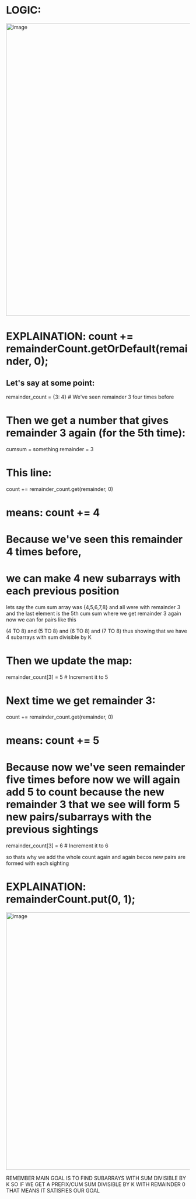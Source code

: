 # LOGIC:

<img width="800" alt="image" src="https://github.com/user-attachments/assets/1f297a04-168b-4221-8f50-82c24e1dd7f1" />





# EXPLAINATION: count += remainderCount.getOrDefault(remainder, 0);


## Let's say at some point:
remainder_count = {3: 4}  # We've seen remainder 3 four times before

# Then we get a number that gives remainder 3 again (for the 5th time):
cumsum = something
remainder = 3

# This line:
count += remainder_count.get(remainder, 0)
# means: count += 4 
# Because we've seen this remainder 4 times before, 
# we can make 4 new subarrays with each previous position

lets say the cum sum array was 
{4,5,6,7,8}
and all were with remainder 3
and the last element is the 5th cum sum where we get remainder 3 again
now we can for pairs like this

(4 TO 8) and (5 TO 8) and (6 TO 8) and (7 TO 8) thus showing that we have 4 subarrays with sum divisible by K

# Then we update the map:
remainder_count[3] = 5  # Increment it to 5

# Next time we get remainder 3:
count += remainder_count.get(remainder, 0)
# means: count += 5 
# Because now we've seen remainder  five times before now we will again add 5 to count because the new remainder 3 that we see will form 5 new pairs/subarrays with the previous sightings

remainder_count[3] = 6  # Increment it to 6

so thats why we add the whole count again and again becos new pairs are formed with each sighting


# EXPLAINATION: remainderCount.put(0, 1);
<img width="704" alt="image" src="https://github.com/user-attachments/assets/908b59e3-5107-4879-b399-d30830acda63" />

REMEMBER MAIN GOAL IS TO FIND SUBARRAYS WITH SUM DIVISIBLE BY K SO IF WE GET A PREFIX/CUM SUM DIVISIBLE BY K WITH REMAINDER 0 THAT MEANS IT SATISFIES OUR GOAL
